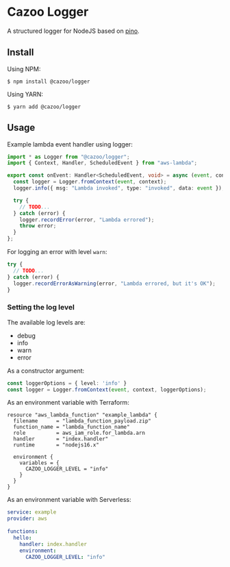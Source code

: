 # Cazoo Logger

A structured logger for NodeJS based on [pino](https://github.com/pinojs/pino).

## Install

Using NPM:

```
$ npm install @cazoo/logger
```

Using YARN:

```
$ yarn add @cazoo/logger
```

## Usage

Example lambda event handler using logger:

```typescript
import * as Logger from "@cazoo/logger";
import { Context, Handler, ScheduledEvent } from "aws-lambda";

export const onEvent: Handler<ScheduledEvent, void> = async (event, context) => {
  const logger = Logger.fromContext(event, context);
  logger.info({ msg: "Lambda invoked", type: "invoked", data: event });

  try {
    // TODO...
  } catch (error) {
    logger.recordError(error, "Lambda errored");
    throw error;
  }
};
```

For logging an error with level `warn`:

```typescript
try {
  // TODO...
} catch (error) {
  logger.recordErrorAsWarning(error, "Lambda errored, but it's OK");
}
```

### Setting the log level

The available log levels are:
- debug
- info
- warn
- error

As a constructor argument:

```typescript
const loggerOptions = { level: 'info' }
const logger = Logger.fromContext(event, context, loggerOptions);
```

As an environment variable with Terraform:

```hcl
resource "aws_lambda_function" "example_lambda" {
  filename      = "lambda_function_payload.zip"
  function_name = "lambda_function_name"
  role          = aws_iam_role.for_lambda.arn
  handler       = "index.handler"
  runtime       = "nodejs16.x"

  environment {
    variables = {
      CAZOO_LOGGER_LEVEL = "info"
    }
  }
}
```

As an environment variable with Serverless:

```yaml	
service: example
provider: aws
 
functions:
  hello:
    handler: index.handler
    environment:
      CAZOO_LOGGER_LEVEL: "info"
```
